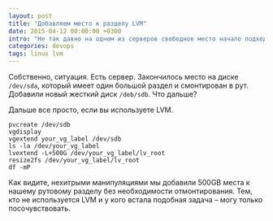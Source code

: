 ```yaml
---
layout: post
title: "Добавляем место к разделу LVM"
date: 2015-04-12 00:00:00 +0300
intro: "Не так давно на одном из серверов свободное место начало подходить к концу. Поэтому пришлось немного освежить знания по администрированию LVM."
categories: devops
tags: linux lvm
---
```


Собственно, ситуация. Есть сервер. Закончилось место на диске `/dev/sda`, который имеет один большой раздел и смонтирован в рут. Добавили новый жесткий диск `/deb/sdb`. Что дальше?

Дальше все просто, если вы используете LVM.

```
pvcreate /dev/sdb
vgdisplay
vgextend your_vg_label /dev/sdb
ls -la /dev/your_vg_label
lvextend -L+500G /dev/your_vg_label/lv_root
resize2fs /dev/your_vg_label/lv_root
df -mP
```

Как видите, нехитрыми манипуляциями мы добавили 500GB места к нашему рутовому разделу без необходимости отмонтирования. Тем, кто не используется LVM и у кого встала подобная задача – могу только посочувствовать.
